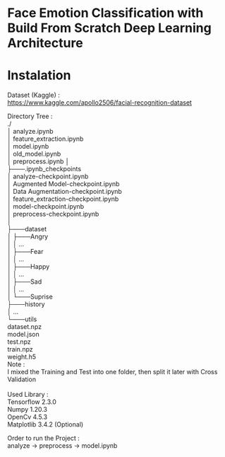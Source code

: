# Face Emotion Classification with Build From Scratch Deep Learning Architecture

# Instalation
Dataset (Kaggle) : <br />
https://www.kaggle.com/apollo2506/facial-recognition-dataset <br />

Directory Tree :  <br />
./ <br />
        │   analyze.ipynb <br />
        │   feature_extraction.ipynb <br />
        │   model.ipynb <br />
        │   old_model.ipynb <br />
        │   preprocess.ipynb
        │   <br />
├───.ipynb_checkpoints <br />
        │       analyze-checkpoint.ipynb <br />
        │       Augmented Model-checkpoint.ipynb <br />
        │       Data Augmentation-checkpoint.ipynb <br />
        │       feature_extraction-checkpoint.ipynb <br />
        │       model-checkpoint.ipynb <br />
        │       preprocess-checkpoint.ipynb <br />
        │       <br />
├───dataset <br />
        │   ├───Angry <br />
        │   │      ... <br />
        │   ├───Fear <br />
        │   │      ... <br />
        │   ├───Happy <br />
        │   │      ... <br />
        │   ├───Sad <br />
        │   │      ... <br />
        │   └───Suprise <br />
├───history <br />
        │          ... <br />
└───utils <br />
        dataset.npz <br />
        model.json <br />
        test.npz <br />
        train.npz <br />
        weight.h5 <br />
Note :  <br />
I mixed the Training and Test into one folder, then split it later with Cross Validation <br />
 <br />
Used Library : <br />
Tensorflow 2.3.0 <br />
Numpy      1.20.3 <br />
OpenCv     4.5.3 <br />
Matplotlib 3.4.2 (Optional) <br />

Order to run the Project : <br />
analyze -> preprocess -> model.ipynb
